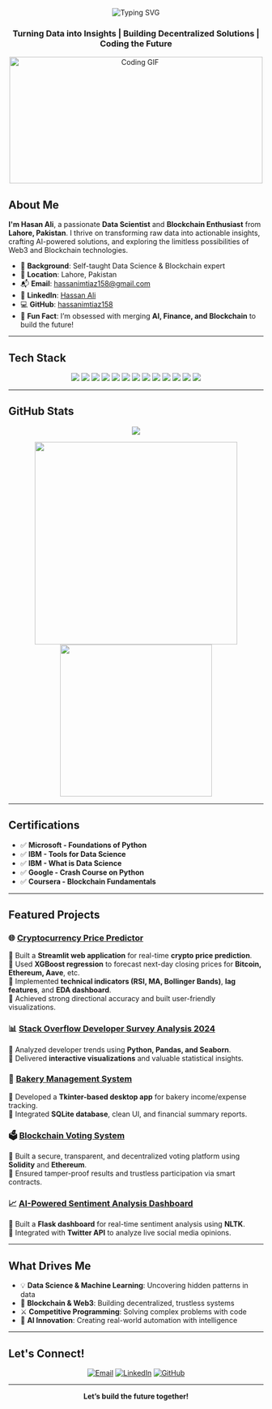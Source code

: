 <p align="center">
  <img src="https://readme-typing-svg.herokuapp.com?font=Fira+Code&size=28&pause=1000&color=00FF99&center=true&vCenter=true&width=500&lines=Hi,+I'm+Hasan+Ali!;Data+Scientist!+;Blockchain+Innovator!;Python+Developer!" alt="Typing SVG" />
</p>

<h3 align="center">Turning Data into Insights | Building Decentralized Solutions | Coding the Future</h3>

<p align="center">
  <img src="https://media.giphy.com/media/L1R1tvI9svkIWwpVYr/giphy.gif" width="500" height="250" alt="Coding GIF"/>
</p>

## About Me

**I'm Hasan Ali**, a passionate **Data Scientist** and **Blockchain Enthusiast** from **Lahore, Pakistan**. I thrive on transforming raw data into actionable insights, crafting AI-powered solutions, and exploring the limitless possibilities of Web3 and Blockchain technologies.

- 🧠 **Background**: Self-taught Data Science & Blockchain expert  
- 📍 **Location**: Lahore, Pakistan  
- 📬 **Email**: [hassanimtiaz158@gmail.com](mailto:hassanimtiaz158@gmail.com)  
- 💼 **LinkedIn**: [Hassan Ali](https://www.linkedin.com/in/hassan-ali-61580629a)  
- 💻 **GitHub**: [hassanimtiaz158](https://github.com/hassanimtiaz158)  
- 🤖 **Fun Fact**: I’m obsessed with merging **AI, Finance, and Blockchain** to build the future!  

---

## Tech Stack

<p align="center">
  <img src="https://img.shields.io/badge/Python-3776AB?style=flat-square&logo=python&logoColor=white"/>
  <img src="https://img.shields.io/badge/C++-00599C?style=flat-square&logo=c%2B%2B&logoColor=white"/>
  <img src="https://img.shields.io/badge/JavaScript-F7DF1E?style=flat-square&logo=javascript&logoColor=black"/>
  <img src="https://img.shields.io/badge/SQL-4479A1?style=flat-square&logo=postgresql&logoColor=white"/>
  <img src="https://img.shields.io/badge/Pandas-150458?style=flat-square&logo=pandas&logoColor=white"/>
  <img src="https://img.shields.io/badge/NumPy-013243?style=flat-square&logo=numpy&logoColor=white"/>
  <img src="https://img.shields.io/badge/Scikit--learn-F7931E?style=flat-square&logo=scikit-learn&logoColor=white"/>
  <img src="https://img.shields.io/badge/Power%20BI-F2C811?style=flat-square&logo=powerbi&logoColor=black"/>
  <img src="https://img.shields.io/badge/Ethereum-3C3C3D?style=flat-square&logo=ethereum&logoColor=white"/>
  <img src="https://img.shields.io/badge/Solidity-363636?style=flat-square&logo=solidity&logoColor=white"/>
  <img src="https://img.shields.io/badge/Web3.js-F16822?style=flat-square&logo=web3dotjs&logoColor=white"/>
  <img src="https://img.shields.io/badge/Docker-2496ED?style=flat-square&logo=docker&logoColor=white"/>
  <img src="https://img.shields.io/badge/Git-F05032?style=flat-square&logo=git&logoColor=white"/>
</p>

---

## GitHub Stats

<p align="center">
  <img src="https://github-readme-streak-stats.herokuapp.com/?user=hassanimtiaz158&theme=onedark&hide_border=true" />
</p>
<p align="center">
  <img src="https://github-readme-stats.vercel.app/api?username=hassanimtiaz158&show_icons=true&theme=onedark&hide_border=true" width="400"/>
  <img src="https://github-readme-stats.vercel.app/api/top-langs/?username=hassanimtiaz158&layout=compact&theme=onedark&hide_border=true" width="300"/>
</p>

---

## Certifications

- ✅ **Microsoft - Foundations of Python**  
- ✅ **IBM - Tools for Data Science**  
- ✅ **IBM - What is Data Science**  
- ✅ **Google - Crash Course on Python**  
- ✅ **Coursera - Blockchain Fundamentals**  

---

## Featured Projects

### 🌐 [Cryptocurrency Price Predictor](https://github.com/hassanimtiaz158/CryptoMarketTrendAnalysis)
🔹 Built a **Streamlit web application** for real-time **crypto price prediction**.  
🔹 Used **XGBoost regression** to forecast next-day closing prices for **Bitcoin, Ethereum, Aave**, etc.  
🔹 Implemented **technical indicators (RSI, MA, Bollinger Bands)**, **lag features**, and **EDA dashboard**.  
🔹 Achieved strong directional accuracy and built user-friendly visualizations.  

### 📊 [Stack Overflow Developer Survey Analysis 2024](https://github.com/hassanimtiaz158/stack-overflow-analysis)  
🔹 Analyzed developer trends using **Python, Pandas, and Seaborn**.  
🔹 Delivered **interactive visualizations** and valuable statistical insights.  

### 🧾 [Bakery Management System](https://github.com/hassanimtiaz158/Bakery-Management-System)  
🔹 Developed a **Tkinter-based desktop app** for bakery income/expense tracking.  
🔹 Integrated **SQLite database**, clean UI, and financial summary reports.  

### 🗳️ [Blockchain Voting System](https://github.com/hassanimtiaz158/blockchain-voting-system)  
🔹 Built a secure, transparent, and decentralized voting platform using **Solidity** and **Ethereum**.  
🔹 Ensured tamper-proof results and trustless participation via smart contracts.  

### 📈 [AI-Powered Sentiment Analysis Dashboard](https://github.com/hassanimtiaz158/sentiment-analysis-dashboard)  
🔹 Built a **Flask dashboard** for real-time sentiment analysis using **NLTK**.  
🔹 Integrated with **Twitter API** to analyze live social media opinions.

---

## What Drives Me

- 💡 **Data Science & Machine Learning**: Uncovering hidden patterns in data  
- 🔗 **Blockchain & Web3**: Building decentralized, trustless systems  
- ⚔️ **Competitive Programming**: Solving complex problems with code  
- 🤖 **AI Innovation**: Creating real-world automation with intelligence  

---

## Let's Connect!

<p align="center">
  <a href="mailto:hassanimtiaz158@gmail.com"><img src="https://img.shields.io/badge/Email-hassanimtiaz158@gmail.com-red?style=flat-square&logo=gmail&logoColor=white" alt="Email"/></a>
  <a href="https://www.linkedin.com/in/hassan-ali-61580629a"><img src="https://img.shields.io/badge/LinkedIn-Connect-0A66C2?style=flat-square&logo=linkedin&logoColor=white" alt="LinkedIn"/></a>
  <a href="https://github.com/hassanimtiaz158"><img src="https://img.shields.io/badge/GitHub-Follow-181717?style=flat-square&logo=github&logoColor=white" alt="GitHub"/></a>
</p>

---

<p align="center">
  <b>Let’s build the future together!</b>
</p>
